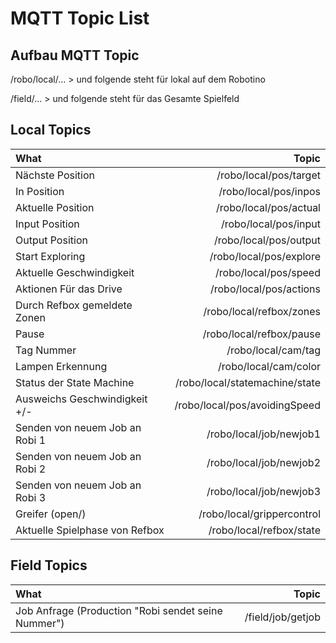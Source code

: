 MQTT Topic List
===================


Aufbau MQTT Topic
-------------

/robo/local/...		>	und folgende steht für lokal auf dem Robotino

/field/... 		>	und folgende steht für das Gesamte Spielfeld


Local Topics
-------------

| What   | Topic | 
| :------- | ----: |
| Nächste Position |/robo/local/pos/target | 
| In Position|/robo/local/pos/inpos|
| Aktuelle Position | /robo/local/pos/actual   | 
| Input Position | /robo/local/pos/input    |  
| Output Position | /robo/local/pos/output    | 
| Start Exploring | /robo/local/pos/explore    | 
| Aktuelle Geschwindigkeit | /robo/local/pos/speed    |
| Aktionen Für das Drive | /robo/local/pos/actions    |  
| Durch Refbox gemeldete Zonen  | /robo/local/refbox/zones    | 
| Pause| /robo/local/refbox/pause    | 
| Tag Nummer| /robo/local/cam/tag|
| Lampen Erkennung| /robo/local/cam/color    |
| Status der State Machine| /robo/local/statemachine/state   |
| Ausweichs Geschwindigkeit +/- |/robo/local/pos/avoidingSpeed |
| Senden von neuem Job an Robi 1 |/robo/local/job/newjob1|
| Senden von neuem Job an Robi 2 |/robo/local/job/newjob2|
| Senden von neuem Job an Robi 3 |/robo/local/job/newjob3|
|Greifer (open/)|/robo/local/grippercontrol|
|Aktuelle Spielphase von Refbox|/robo/local/refbox/state|



Field Topics
-------------

| What   | Topic | 
| :------- | ----: |
| Job Anfrage (Production "Robi sendet seine Nummer") |/field/job/getjob|